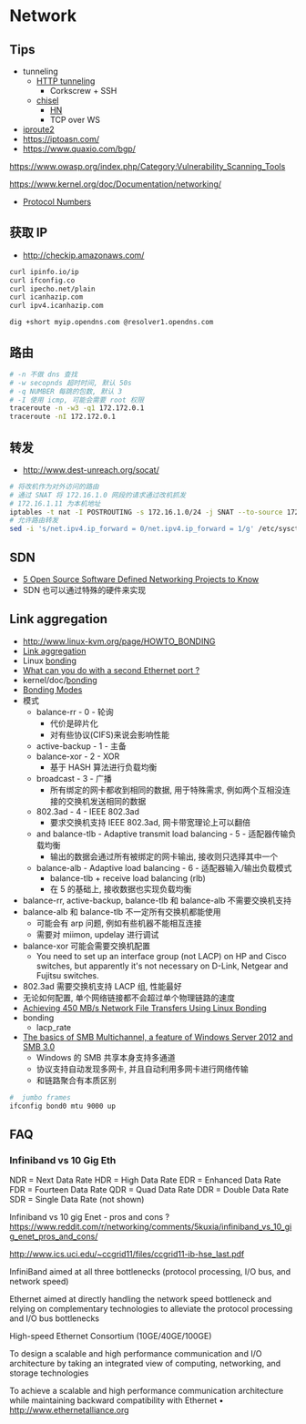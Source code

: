 # Network

## Tips
* tunneling
  * [HTTP tunneling](https://wiki.archlinux.org/index.php/HTTP_tunneling)
    * Corkscrew + SSH
  * [chisel](https://github.com/jpillora/chisel)
    * [HN](https://news.ycombinator.com/item?id=13957242)
    * TCP over WS
* [iproute2](https://pkgs.alpinelinux.org/contents?branch=v3.6&name=iproute2&arch=x86_64&repo=main)
* https://iptoasn.com/
* https://www.quaxio.com/bgp/


https://www.owasp.org/index.php/Category:Vulnerability_Scanning_Tools

https://www.kernel.org/doc/Documentation/networking/


* [Protocol Numbers](https://www.iana.org/assignments/protocol-numbers/protocol-numbers.xhtml)

## 获取 IP
* http://checkip.amazonaws.com/

```bash
curl ipinfo.io/ip
curl ifconfig.co
curl ipecho.net/plain
curl icanhazip.com
curl ipv4.icanhazip.com

dig +short myip.opendns.com @resolver1.opendns.com
```

## 路由
```bash
# -n 不做 dns 查找
# -w secopnds 超时时间, 默认 50s
# -q NUMBER 每跳的包数, 默认 3
# -I 使用 icmp, 可能会需要 root 权限
traceroute -n -w3 -q1 172.172.0.1
traceroute -nI 172.172.0.1
```

## 转发

* http://www.dest-unreach.org/socat/

```bash
# 将改机作为对外访问的路由
# 通过 SNAT 将 172.16.1.0 网段的请求通过改机抓发
# 172.16.1.11 为本机地址
iptables -t nat -I POSTROUTING -s 172.16.1.0/24 -j SNAT --to-source 172.16.1.11
# 允许路由转发
sed -i 's/net.ipv4.ip_forward = 0/net.ipv4.ip_forward = 1/g' /etc/sysctl.conf;sysctl -p
```

## SDN
* [5 Open Source Software Defined Networking Projects to Know](https://www.linux.com/news/open-cloud-report/2016/5-open-source-software-defined-networking-projects-know)
* SDN 也可以通过特殊的硬件来实现


## Link aggregation
* http://www.linux-kvm.org/page/HOWTO_BONDING
* [Link aggregation](https://en.wikipedia.org/wiki/Link_aggregation)
* Linux [bonding](https://wiki.linuxfoundation.org/networking/bonding)
* [What can you do with a second Ethernet port ?](https://www.linux.com/news/what-can-you-do-second-ethernet-port)
* kernel/doc/[bonding](https://www.kernel.org/doc/Documentation/networking/bonding.txt)
* [Bonding Modes](https://access.redhat.com/documentation/en-US/Red_Hat_Enterprise_Virtualization/3.3/html/Installation_Guide/Bonding_Modes.html)
* 模式
  * balance-rr - 0 - 轮询
    * 代价是碎片化
    * 对有些协议(CIFS)来说会影响性能
  * active-backup - 1 - 主备
  * balance-xor - 2 - XOR
    * 基于 HASH 算法进行负载均衡
  * broadcast - 3 - 广播
    * 所有绑定的网卡都收到相同的数据, 用于特殊需求, 例如两个互相没连接的交换机发送相同的数据
  * 802.3ad - 4 - IEEE 802.3ad
    * 要求交换机支持 IEEE 802.3ad, 网卡带宽理论上可以翻倍
  * and balance-tlb - Adaptive transmit load balancing - 5 - 适配器传输负载均衡
    * 输出的数据会通过所有被绑定的网卡输出, 接收则只选择其中一个
  * balance-alb - Adaptive load balancing - 6 - 适配器输入/输出负载模式
    * balance-tlb + receive load balancing (rlb)
    * 在 5 的基础上, 接收数据也实现负载均衡
* balance-rr, active-backup, balance-tlb 和 balance-alb 不需要交换机支持
* balance-alb 和 balance-tlb 不一定所有交换机都能使用
  * 可能会有 arp 问题, 例如有些机器不能相互连接
  * 需要对 miimon, updelay 进行调试
* balance-xor 可能会需要交换机配置
  * You need to set up an interface group (not LACP) on HP and Cisco switches, but apparently it's not necessary on D-Link, Netgear and Fujitsu switches.
* 802.3ad 需要交换机支持 LACP 组, 性能最好
* 无论如何配置, 单个网络链接都不会超过单个物理链路的速度
* [Achieving 450 MB/s Network File Transfers Using Linux Bonding](http://louwrentius.com/achieving-450-mbs-network-file-transfers-using-linux-bonding.html)
* bonding
  * lacp_rate
* [The basics of SMB Multichannel, a feature of Windows Server 2012 and SMB 3.0](https://blogs.technet.microsoft.com/josebda/2012/06/28/the-basics-of-smb-multichannel-a-feature-of-windows-server-2012-and-smb-3-0/)
  * Windows 的 SMB 共享本身支持多通道
  * 协议支持自动发现多网卡, 并且自动利用多网卡进行网络传输
  * 和链路聚合有本质区别


```bash
#  jumbo frames
ifconfig bond0 mtu 9000 up
```


## FAQ

### Infiniband vs 10 Gig Eth

NDR = Next Data Rate
HDR = High Data Rate
EDR = Enhanced Data Rate
FDR = Fourteen Data Rate
QDR = Quad Data Rate
DDR = Double Data Rate
SDR = Single Data Rate (not shown)

Infiniband vs 10 gig Enet - pros and cons ?
https://www.reddit.com/r/networking/comments/5kuxia/infiniband_vs_10_gig_enet_pros_and_cons/

http://www.ics.uci.edu/~ccgrid11/files/ccgrid11-ib-hse_last.pdf

InfiniBand aimed at all three bottlenecks (protocol
processing, I/O bus, and network speed)

Ethernet aimed at directly handling the network speed
bottleneck and relying on complementary technologies to
alleviate the protocol processing and I/O bus bottlenecks


High-speed Ethernet Consortium (10GE/40GE/100GE)


To design a scalable and high performance communication
and I/O architecture by taking an integrated view of computing,
networking, and storage technologies

To achieve a scalable and high performance
communication architecture while maintaining backward
compatibility with Ethernet
• http://www.ethernetalliance.org
